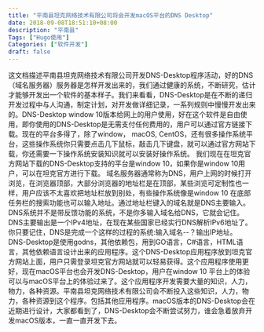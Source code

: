 ```yaml
---
title: "平南县坦克网络技术有限公司将会开发macOS平台的DNS Desktop"
date: 2018-09-08T18:51:10+08:00
description: "平南县"
Tags: ["Hugo使用"]
Categories: ["软件开发"]
draft: false
---
```


这文档描述平南县坦克网络技术有限公司开发DNS-Desktop程序活动，好的DNS（域名服务器）服务器是怎样开发出来的，我们通过健康的系统，不断研究，估计才能够开发出一个软件的基本样子。我们来看看，DNS-Desktop是在不断的递归开发过程中与人沟通，制定计划，对开发做详细记录，一系列规则中慢慢开发出来的。DNS-Desktop window 10版本给网上的用户使用，好在这个软件是自由使用，即你使用的DNS-Desktop是无需支付任何费用的，用户可以通过官方链接下载。现在的平台多得了，除了window， macOS, CentOS，还有很多操作系统平台，这些操作系统你只需要点击几下鼠标，敲击几下键盘，就可以通过官方网站下载，你还需要一下操作系统安装知识就可以安装好操作系统。
我们现在在坦克官方网站下载的DNS-Desktop支持的平台是window 10，如果你是window 10用户，可以在坦克官方进行下载。
域名服务器通常称为DNS，用户上网的时候打开浏览，在浏览器顶部，大部分浏览器的地址栏是在顶部，某些浏览可定制性也一样，用户应该不太喜欢把地址栏放到别处，有些操作系统像是window 10 在底部任务栏的搜索功能也可以输入地址。通过地址栏键入的域名就是DNS主要输入。DNS系统并不是带反馈功能的系统，不是你多输入域名给DNS，它就会记住。DNS主要输出是一个IPv4地址，在现在某些国家已经实行DNS解析IPv6地址了。你只要记住，DNS是完成一个这样的过程的系统:输入域名--？输出IP地址。
DNS-Desktop是使用godns，其他依赖包，用到GO语言，C#语言，HTML语言，其他依赖语言设计出来的应用程序。这个DNS-Desktop应用程序放到坦克官方网站上面，用户只需登录坦克官方网站就可以轻易获得。这个应用程序使用更好，现在macOS平台也会开发DNS-Desktop，用户在window 10 平台上的体验可以与macOS平台上的体验过来了。这个应用程序开发需要大量的知识，人力，物力，各种资源。平南县坦克网络技术有限公司会不断投入这些知识，人力，物力，各种资源到这个程序。包括其他应用程序。macOS版本的DNS-Desktop会在近期进行设计，大家都看到了，DNS-Desktop会不断尝试努力，谁会急着放弃开发macOS版本，一直一直开发下去。